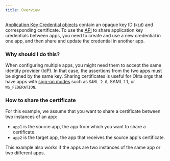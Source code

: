 ```yaml
---
title: Overview
---
```


[Application Key Credential objects](/docs/reference/api/apps/#application-key-credential-model)
contain an opaque key ID (`kid`) and corresponding certificate. To use the [API](/docs/reference/api/apps/#clone-application-key-credential) to share application key credentials between apps, you need to create and use a new credential in one app, and then share and update the credential in another app.

### Why should I do this?

When configuring multiple apps, you might need them to accept the same identity provider (IdP). In that case, the assertions from the two apps must be signed by the same key. Sharing certificates is useful for Okta orgs that have apps with [sign-on modes](/docs/reference/api/apps/#sign-on-modes) such as `SAML_2_0`, SAML 1.1, or `WS_FEDERATION`.

### How to share the certificate

For this example, we assume that you want to share a certificate between two instances of an app:

* `app1` is the source app, the app from which you want to share a certificate.
* `app2` is the target app, the app that receives the source app's certificate.

This example also works if the apps are two instances of the same app or two different apps.

<NextSectionLink/>

